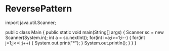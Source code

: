 # ReversePattern
import java.util.Scanner;

public class Main
{
	public static void main(String[] args)
 {
	    Scanner sc = new Scanner(System.in);
	    int a = sc.nextInt();
	    for(int i=a;i>=1;i--)
     {
	        for(int j=1;j<=i;j++)
         {
	        System.out.print("*");
	        }
		System.out.println();
	    }
	}
}
